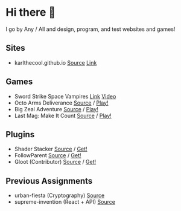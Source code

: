 # Hi there 👋
I go by Any / All and design, program, and test websites and games!

## Sites
* karlthecool.github.io [Source](https://github.com/KarlTheCool/karlthecool.github.io) [Link](https://ka.rlphilli.ps)

## Games
* Sword Strike Space Vampires [Link](https://www.linkedin.com/feed/update/urn:li:activity:7074151943283036160/) [Video](https://www.youtube.com/watch?v=O3E84-UGUWI)
* Octo Arms Deliverance [Source](https://github.com/KarlTheCool/Octo-Arms-Deliverance) / [Play!](https://karlthecool.itch.io/octo-arms-deliverance)
* Big Zeal Adventure [Source](https://github.com/HumbleSolipsist/gmtk-hand-game) / [Play!](https://karlthecool.itch.io/big-zeal-adventure-2020)
* Last Mag: Make It Count [Source](https://github.com/KarlTheCool/gmtk2019-funny-bullets) / [Play!](https://karlthecool.itch.io/last-bullet-make-it-count)

## Plugins
* Shader Stacker [Source](https://github.com/KarlTheCool/Shader-Stacker) / [Get!](https://godotengine.org/asset-library/asset/763)
* FollowParent [Source](https://github.com/KarlTheCool/FollowParent) / [Get!](https://godotengine.org/asset-library/asset/1905)
* Gloot (Contributor) [Source](https://github.com/peter-kish/gloot) / [Get!](https://godotengine.org/asset-library/asset/1368)

## Previous Assignments
* urban-fiesta (Cryptography) [Source](https://github.com/KarlTheCool/urban-fiesta)
* supreme-invention (React + API) [Source](https://github.com/KarlTheCool/supreme-invention)
